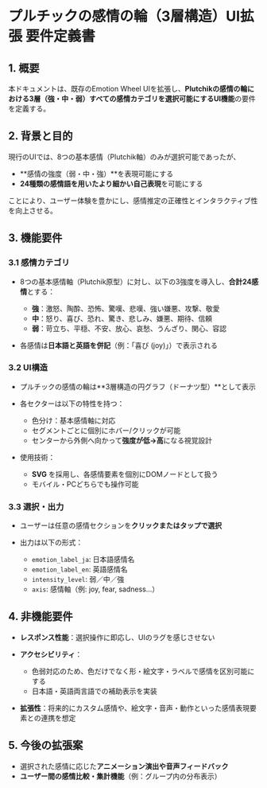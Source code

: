 # プルチックの感情の輪（3層構造）UI拡張 要件定義書

## 1. 概要

本ドキュメントは、既存のEmotion Wheel UIを拡張し、**Plutchikの感情の輪における3層（強・中・弱）すべての感情カテゴリを選択可能にするUI機能**の要件を定義する。

## 2. 背景と目的

現行のUIでは、8つの基本感情（Plutchik軸）のみが選択可能であったが、

* \*\*感情の強度（弱・中・強）\*\*を表現可能にする
* **24種類の感情語を用いたより細かい自己表現**を可能にする

ことにより、ユーザー体験を豊かにし、感情推定の正確性とインタラクティブ性を向上させる。

## 3. 機能要件

### 3.1 感情カテゴリ

* 8つの基本感情軸（Plutchik原型）に対し、以下の3強度を導入し、**合計24感情**とする：

  * **強**：激怒、陶酔、恐怖、驚嘆、悲嘆、強い嫌悪、攻撃、敬愛
  * **中**：怒り、喜び、恐れ、驚き、悲しみ、嫌悪、期待、信頼
  * **弱**：苛立ち、平穏、不安、放心、哀愁、うんざり、関心、容認

* 各感情は**日本語と英語を併記**（例：「喜び (joy)」）で表示される

### 3.2 UI構造

* プルチックの感情の輪は\*\*3層構造の円グラフ（ドーナツ型）\*\*として表示

* 各セクターは以下の特性を持つ：

  * 色分け：基本感情軸に対応
  * セグメントごとに個別にホバー/クリックが可能
  * センターから外側へ向かって**強度が低→高**になる視覚設計

* 使用技術：

  * **SVG** を採用し、各感情要素を個別にDOMノードとして扱う
  * モバイル・PCどちらでも操作可能

### 3.3 選択・出力

* ユーザーは任意の感情セクションを**クリックまたはタップで選択**
* 出力は以下の形式：

  * `emotion_label_ja`: 日本語感情名
  * `emotion_label_en`: 英語感情名
  * `intensity_level`: 弱／中／強
  * `axis`: 感情軸（例: joy, fear, sadness...）

## 4. 非機能要件

* **レスポンス性能**：選択操作に即応し、UIのラグを感じさせない
* **アクセシビリティ**：

  * 色弱対応のため、色だけでなく形・絵文字・ラベルで感情を区別可能にする
  * 日本語・英語両言語での補助表示を実装
* **拡張性**：将来的にカスタム感情や、絵文字・音声・動作といった感情表現要素との連携を想定

## 5. 今後の拡張案

* 選択された感情に応じた**アニメーション演出や音声フィードバック**
* **ユーザー間の感情比較・集計機能**（例：グループ内の分布表示）
